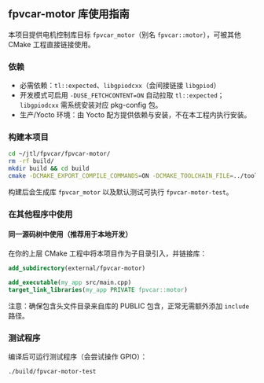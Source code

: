 ## fpvcar-motor 库使用指南

本项目提供电机控制库目标 `fpvcar_motor`（别名 `fpvcar::motor`），可被其他 CMake 工程直接链接使用。

### 依赖
- 必需依赖：`tl::expected`、`libgpiodcxx`（会间接链接 `libgpiod`）
- 开发模式可启用 `-DUSE_FETCHCONTENT=ON` 自动拉取 `tl::expected`；`libgpiodcxx` 需系统安装对应 pkg-config 包。
- 生产/Yocto 环境：由 Yocto 配方提供依赖与安装，不在本工程内执行安装。

### 构建本项目
```bash
cd ~/jtl/fpvcar/fpvcar-motor/
rm -rf build/
mkdir build && cd build
cmake -DCMAKE_EXPORT_COMPILE_COMMANDS=ON -DCMAKE_TOOLCHAIN_FILE=../toolchains/rpi4_64.toolchain.cmake -DUSE_FETCHCONTENT=ON ..

```
构建后会生成库 `fpvcar_motor` 以及默认测试可执行 `fpvcar-motor-test`。

### 在其他程序中使用

#### 同一源码树中使用（推荐用于本地开发）
在你的上层 CMake 工程中将本项目作为子目录引入，并链接库：
```cmake
add_subdirectory(external/fpvcar-motor)

add_executable(my_app src/main.cpp)
target_link_libraries(my_app PRIVATE fpvcar::motor)
```
注意：确保包含头文件目录来自库的 PUBLIC 包含，正常无需额外添加 `include` 路径。

### 测试程序
编译后可运行测试程序（会尝试操作 GPIO）：
```bash
./build/fpvcar-motor-test
```


